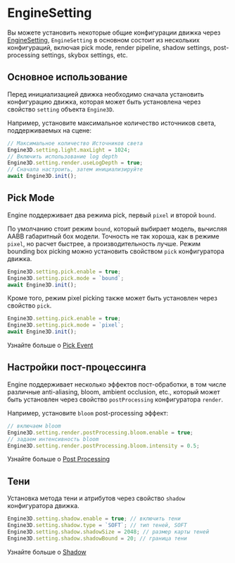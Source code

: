 # EngineSetting
Вы можете установить некоторые общие конфигурации движка через [EngineSetting](/api/types/EngineSetting), `EngineSetting` в основном состоит из нескольких конфигураций, включая pick mode, render pipeline, shadow settings, post-processing settings, skybox settings, etc.

## Основное использование
Перед инициализацией движка необходимо сначала установить конфигурацию движка, которая может быть установлена через свойство `setting` объекта `Engine3D`.

Например, установите максимальное количество источников света, поддерживаемых на сцене:
```ts
// Максимальное количество Источников света
Engine3D.setting.light.maxLight = 1024;
// Включить использование log depth
Engine3D.setting.render.useLogDepth = true;
// Сначала настроить, затем инициализируйте
await Engine3D.init();
```

## Pick Mode
Engine поддерживает два режима pick, первый `pixel` и второй `bound`.

По умолчанию стоит режим `bound`, который выбирает модель, вычисляя AABB габаритный бох модели. Точность не так хороша, как в режиме `pixel`, но расчет быстрее, а производительность лучше. Режим bounding box picking можно установить свойством `pick` конфигуратора движка.

```ts
Engine3D.setting.pick.enable = true;
Engine3D.setting.pick.mode = `bound`;
await Engine3D.init();
```

Кроме того, режим pixel picking также может быть установлен через свойство `pick`.

```ts
Engine3D.setting.pick.enable = true;
Engine3D.setting.pick.mode = `pixel`;
await Engine3D.init();
```

Узнайте больше о [Pick Event](/guide/interaction/pickfire)

## Настройки пост-процессинга
Engine поддерживает несколько эффектов пост-обработки, в том числе различные anti-aliasing, bloom, ambient occlusion, etc., который может быть установлен через свойство `postProcessing` конфигуратора `render`.

Например, установите `bloom` post-processing эффект:
```ts
// включаем bloom 
Engine3D.setting.render.postProcessing.bloom.enable = true;
// задаем интенсивность bloom
Engine3D.setting.render.postProcessing.bloom.intensity = 0.5;
```
Узнайте больше о [Post Processing](/guide/advanced/posteffect)

## Тени
Установка метода тени и атрибутов через свойство `shadow` конфигуратора движка.

```ts
Engine3D.setting.shadow.enable = true; // включить тени
Engine3D.setting.shadow.type = `SOFT`; // тип теней, SOFT
Engine3D.setting.shadow.shadowSize = 2048; // размер карты теней
Engine3D.setting.shadow.shadowBound = 20; // граница тени
```
Узнайте больше о [Shadow](/guide/graphics/shadow)

<!-- ## Global Illumination Settings
Настройка глобального освещения через свойство `gi` конфигурации.
```ts
Engine3D.setting.gi.enable = true;
```
Узнайте больше о [Global Illumination](/guide/advanced/gi) -->

